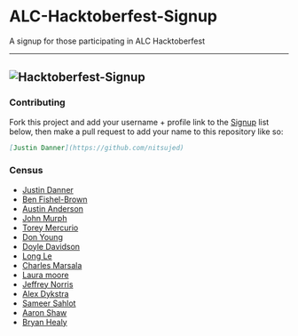 # ALC-Hacktoberfest-Signup

A signup for those participating in ALC Hacktoberfest

---
![Hacktoberfest-Signup](img/HackALC.png "Hacktoberfest-Signup")
---


### Contributing
Fork this project and add your username + profile link to the [Signup](https://github.com/Nitsujed/ALC-Hacktoberfest-Signup#signup) list below, then make a pull request to add your name to this repository like so:

```markdown
[Justin Danner](https://github.com/nitsujed)
```

### Census
 - [Justin Danner](https://github.com/nitsujed)
 - [Ben Fishel-Brown](https://github.com/schtoom)
 - [Austin Anderson](https://github.com/andersona151)
 - [John Murph](https://github.com/jmurph)
 - [Torey Mercurio](https://github.com/mtmercurio)
 - [Don Young](https://github.com/dyoungalc)
 - [Doyle Davidson](https://github.com/doyledavidson)
 - [Long Le](https://github.com/longble)
 - [Charles Marsala](https://github.com/cmarsala91)
 - [Laura moore](https://github.com/lauramoore)
 - [Jeffrey Norris](https://github.com/jeffreydn1161)
 - [Alex Dykstra](https://github.com/sircodesalittle)
 - [Sameer Sahlot](https://github.com/catchmesam)
 - [Aaron Shaw](https://github.com/aaronshaw01)
 - [Bryan Healy](https://github.com/BryanJHealy)
